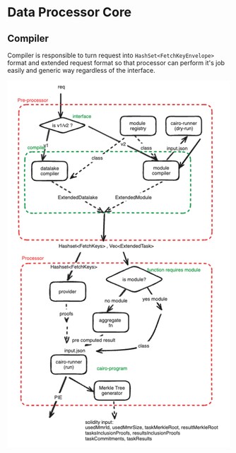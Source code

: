 # Data Processor Core

## Compiler

Compiler is responsible to turn request into `HashSet<FetchKeyEnvelope>` format and extended request format so that processor can perform it's job easily and generic way regardless of the interface.

![](../../.github/core.png)
